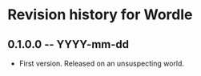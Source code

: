 # Revision history for Wordle

## 0.1.0.0 -- YYYY-mm-dd

* First version. Released on an unsuspecting world.
